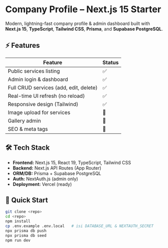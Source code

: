 # Company Profile – Next.js 15 Starter  
Modern, lightning-fast company profile & admin dashboard built with **Next.js 15**, **TypeScript**, **Tailwind CSS**, **Prisma**, and **Supabase PostgreSQL**.

## ⚡ Features  
| Feature | Status |
|---------|--------|
| Public services listing | ✅ |
| Admin login & dashboard | ✅ |
| Full CRUD services (add, edit, delete) | ✅ |
| Real-time UI refresh (no reload) | ✅ |
| Responsive design (Tailwind) | ✅ |
| Image upload for services | 🚧 |
| Gallery admin | 🚧 |
| SEO & meta tags | 🚧 |

## 🛠️ Tech Stack  
- **Frontend:** Next.js 15, React 19, TypeScript, Tailwind CSS  
- **Backend:** Next.js API Routes (App Router)  
- **ORM/DB:** Prisma + Supabase PostgreSQL  
- **Auth:** NextAuth.js (admin only)  
- **Deployment:** Vercel (ready)

## 🚀 Quick Start
```bash
git clone <repo>
cd <repo>
npm install
cp .env.example .env.local   # isi DATABASE_URL & NEXTAUTH_SECRET
npx prisma db push
npx prisma db seed
npm run dev